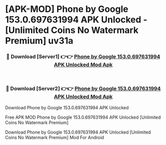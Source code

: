 # [APK-MOD] Phone by Google 153.0.697631994 APK Unlocked - [Unlimited Coins No Watermark Premium] uv31a



<div align="center">
<h3>🔴 Download [Server1] 👉👉 <a href="https://momento.my/?title=Phone_by_Google_153.0.697631994_APK_Unlocked">Phone by Google 153.0.697631994 APK Unlocked Mod Apk</a></h3><br>

<h3>🔴 Download [Server2] 👉👉 <a href="https://momento.my/?title=Phone_by_Google_153.0.697631994_APK_Unlocked">Phone by Google 153.0.697631994 APK Unlocked Mod Apk</a></h3>
</div>



Download Phone by Google 153.0.697631994 APK Unlocked 

Free APK MOD Phone by Google 153.0.697631994 APK Unlocked [Unlimited Coins No Watermark Premium]

Download Phone by Google 153.0.697631994 APK Unlocked [Unlimited Coins No Watermark Premium] Mod For Android
